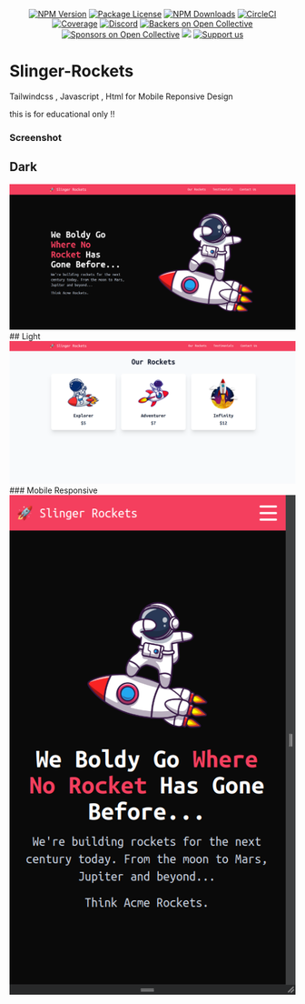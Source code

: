 <p align="center">
<a href="" target="_blank"><img src="https://img.shields.io/npm/v/@nestjs/core.svg" alt="NPM Version" /></a>
<a href="" target="_blank"><img src="https://img.shields.io/npm/l/@nestjs/core.svg" alt="Package License" /></a>
<a href="" target="_blank"><img src="https://img.shields.io/npm/dm/@nestjs/common.svg" alt="NPM Downloads" /></a>
<a href="" target="_blank"><img src="https://img.shields.io/circleci/build/github/nestjs/nest/master" alt="CircleCI" /></a>
<a href="" target="_blank"><img src="https://coveralls.io/repos/github/nestjs/nest/badge.svg?branch=master#9" alt="Coverage" /></a>
<a href="" target="_blank"><img src="https://img.shields.io/badge/discord-online-brightgreen.svg" alt="Discord"/></a>
<a href="" target="_blank"><img src="https://opencollective.com/nest/backers/badge.svg" alt="Backers on Open Collective" /></a>
<a href="" target="_blank"><img src="https://opencollective.com/nest/sponsors/badge.svg" alt="Sponsors on Open Collective" /></a>
<a href="" target="_blank"><img src="https://img.shields.io/badge/Donate-PayPal-ff3f59.svg"/></a>
<a href=""  target="_blank"><img src="https://img.shields.io/badge/Support%20us-Open%20Collective-41B883.svg" alt="Support us"></a>
</p>





# Slinger-Rockets

Tailwindcss , Javascript , Html for Mobile Reponsive Design

this is for educational only !!
### Screenshot 
## Dark 
<img src="./src/desk.png" alt="pic"/>
## Light
<img src="./src/desk1.png" alt="pic"/>
### Mobile Responsive
<img src="./src/phone.png" alt="pic"/>
